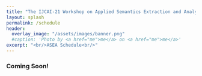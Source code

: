 ```yaml
---
title: "The IJCAI-21 Workshop on Applied Semantics Extraction and Analytics (ASEA)"
layout: splash
permalink: /schedule
header:
  overlay_image: "/assets/images/banner.png"
  #caption: 'Photo by <a href="me">me</a> on <a href="me">me</a>'
excerpt: "<br/>ASEA Schedule<br/>"
---
```

<h3>Coming Soon!</h3>
